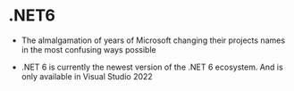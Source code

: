 # .NET6

- The almalgamation of years of Microsoft changing their projects names in the most confusing ways possible

- .NET 6 is currently the newest version of the .NET 6 ecosystem. And is only available in Visual Studio 2022